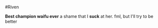 #Riven







**Best champion waifu ever** a shame that I **suck** at her. fml, but I'll try to be better